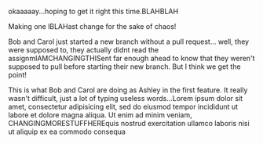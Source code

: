 
okaaaaay...hoping to get it right this time.BLAHBLAH

Making one lBLAHast change for the sake of chaos!


Bob and Carol just started a new branch without a pull request... well, they were supposed to, they actually didnt read the assignmIAMCHANGINGTHISent far enough ahead to know that they weren't supposed to pull before starting their new branch.  But I think we get the point!

This is what Bob and Carol are doing as Ashley in the first feature.  It really wasn't difficult, just a lot of typing useless words...Lorem ipsum dolor sit amet, consectetur adipisicing elit, sed do eiusmod tempor incididunt ut labore et dolore magna aliqua. Ut enim ad minim veniam, CHANGINGMORESTUFFHEREquis nostrud exercitation ullamco laboris nisi ut aliquip ex ea commodo consequa
